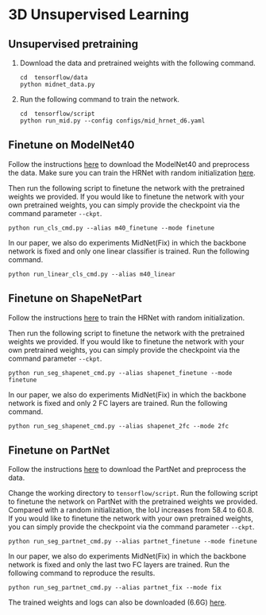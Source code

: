 # 3D Unsupervised Learning

## Unsupervised pretraining

1. Download the data and pretrained weights with the following command. 
   ```shell
   cd  tensorflow/data
   python midnet_data.py
   ```

2. Run the following command to train the network. 
   ```shell
   cd  tensorflow/script
   python run_mid.py --config configs/mid_hrnet_d6.yaml
   ```
   
## Finetune on ModelNet40

Follow the instructions [here](classification.md#prepare-the-point-cloud-for-modelnet40) 
to download the ModelNet40 and preprocess the data. Make sure you can train the
HRNet with random initialization [here](classification.md#train-a-deep-o-cnn-based-hrnet).  

Then run the following script to finetune the network with the pretrained
weights we provided.  If you would like to finetune the network with your own
pretrained weights, you can simply provide the checkpoint via the command
parameter `--ckpt`.

```shell
python run_cls_cmd.py --alias m40_finetune --mode finetune
```

In our paper, we also do experiments MidNet(Fix) in which the backbone network
is fixed and only one linear classifier is trained. Run the following command.

```shell
python run_linear_cls_cmd.py --alias m40_linear
```


## Finetune on ShapeNetPart

Follow the instructions
[here](segmentation.md#shape-segmentation-on-shapeNet-with-tensorflow) to train
the HRNet with random initialization.  

Then run the following script to finetune the network with the pretrained
weights we provided.  If you would like to finetune the network with your own
pretrained weights, you can simply provide the checkpoint via the command
parameter `--ckpt`.

```shell
python run_seg_shapenet_cmd.py --alias shapenet_finetune --mode finetune
```

In our paper, we also do experiments MidNet(Fix) in which the backbone network
is fixed and only 2 FC layers are trained. Run the following command.

```shell
python run_seg_shapenet_cmd.py --alias shapenet_2fc --mode 2fc
```



## Finetune on PartNet

Follow the instructions
[here](segmentation.md#shape-segmentation-on-partnet-with-tensorflow) to
download the PartNet and preprocess the data.  

Change the working directory to `tensorflow/script`. Run the following script to
finetune the network on PartNet with the pretrained weights we provided.
Compared with a random initialization, the IoU increases from 58.4 to 60.8. If
you would like to finetune the network with your own pretrained weights, you can
simply provide the checkpoint via the command parameter `--ckpt`.

```shell
python run_seg_partnet_cmd.py --alias partnet_finetune --mode finetune
```

In our paper, we also do experiments MidNet(Fix) in which the backbone network
is fixed and only the last two FC layers are trained. Run the following command
to reproduce the results.

```shell
python run_seg_partnet_cmd.py --alias partnet_fix --mode fix
```

The trained weights and logs can also be downloaded (6.6G)
[here](https://www.dropbox.com/s/wrkcns19htdxb6x/partnet.zip?dl=0).



